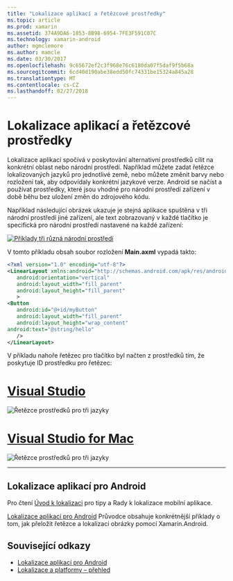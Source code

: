 ```yaml
---
title: "Lokalizace aplikací a řetězcové prostředky"
ms.topic: article
ms.prod: xamarin
ms.assetid: 374A9DA6-1853-8B98-6954-7FE3F591C07C
ms.technology: xamarin-android
author: mgmclemore
ms.author: mamcle
ms.date: 03/30/2017
ms.openlocfilehash: 9c65672ef2c3f968e76c6180da07f5daf9f5b68a
ms.sourcegitcommit: 6cd40d190abe38edd50fc74331be15324a845a28
ms.translationtype: MT
ms.contentlocale: cs-CZ
ms.lasthandoff: 02/27/2018
---
```

# <a name="application-localization-and-string-resources"></a>Lokalizace aplikací a řetězcové prostředky

Lokalizace aplikací spočívá v poskytování alternativní prostředků cílit na konkrétní oblast nebo národní prostředí. Například můžete zadat řetězce lokalizovaných jazyků pro jednotlivé země, nebo můžete změnit barvy nebo rozložení tak, aby odpovídaly konkrétní jazykové verze. Android se načíst a používat prostředky, které jsou vhodné pro národní prostředí zařízení v době běhu bez uložení změn do zdrojového kódu.

Například následující obrázek ukazuje je stejná aplikace spuštěna v tři národní prostředí jiné zařízení, ale text zobrazovaný v každé tlačítko je specifická pro národní prostředí nastavené na každé zařízení:

[![Příklady tři různá národní prostředí](application-localization-images/01-click-me-sml.png)](application-localization-images/01-click-me.png)

V tomto příkladu obsah soubor rozložení **Main.axml** vypadá takto:

```xml
<?xml version="1.0" encoding="utf-8"?>
<LinearLayout xmlns:android="http://schemas.android.com/apk/res/android"
   android:orientation="vertical"
   android:layout_width="fill_parent"
   android:layout_height="fill_parent"
   >
<Button  
   android:id="@+id/myButton"
   android:layout_width="fill_parent"
   android:layout_height="wrap_content"
android:text="@string/hello"
   />
</LinearLayout>
```

V příkladu nahoře řetězec pro tlačítko byl načten z prostředků tím, že poskytuje ID prostředku pro řetězec:

# <a name="visual-studiotabvswin"></a>[Visual Studio](#tab/vswin)

![Řetězce prostředků pro tři jazyky](application-localization-images/02-resource-strings-vs.png)
 
# <a name="visual-studio-for-mactabvsmac"></a>[Visual Studio for Mac](#tab/vsmac)

![Řetězce prostředků pro tři jazyky](application-localization-images/02-resource-strings-xs.png)
 
-----
 
## <a name="localizing-android-apps"></a>Lokalizace aplikací pro Android

Pro čtení [Úvod k lokalizaci](~/cross-platform/app-fundamentals/localization.md) pro tipy a Rady k lokalizace mobilní aplikace.

[Lokalizace aplikací pro Android](~/android/app-fundamentals/localization.md) Průvodce obsahuje konkrétnější příklady o tom, jak přeložit řetězce a lokalizaci obrázky pomocí Xamarin.Android.



## <a name="related-links"></a>Související odkazy

- [Lokalizace aplikací pro Android](~/android/app-fundamentals/localization.md)
- [Lokalizace a platformy – přehled](~/cross-platform/app-fundamentals/localization.md)
